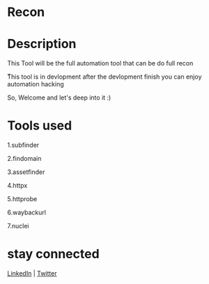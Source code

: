 # Recon

# Description

This Tool will be the full automation tool that can be do full recon

ّThis tool is in devlopment after the devlopment finish you can enjoy automation hacking

So, Welcome and let's deep into it :)


# Tools used

1.subfinder

2.findomain

3.assetfinder

4.httpx

5.httprobe

6.waybackurl

7.nuclei


# stay connected
[LinkedIn](https://www.linkedin.com/in/mitulkalsariya/) |  [Twitter](https://twitter.com/Mitulkalsariya2)
